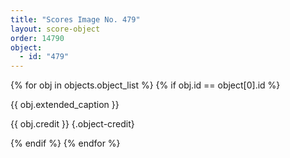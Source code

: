 ```yaml
---
title: "Scores Image No. 479"
layout: score-object
order: 14790
object:
  - id: "479"
---
```


{% for obj in objects.object_list %}
{% if obj.id == object[0].id %}

{{ obj.extended_caption }}

{{ obj.credit }} {.object-credit}

{% endif %}
{% endfor %}

